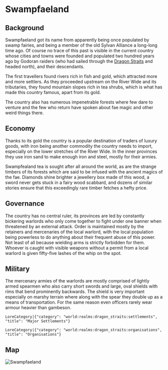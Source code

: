 # Swampfaeland

## Background

Swampfaeland got its name from apparently being once populated by swamp fairies, and being a member of the old Sylvan Alliance a long-long time ago. Of course no trace of this past is visible in the current country whose cities and towns were founded and populated two hundred years ago by Godoran raiders (who had sailed through the [Dragon Straits](world:realms:dragon_straits:realm) and headed north), and their descendants.

The first travellers found rivers rich in fish and gold, which attracted more and more settlers. As they proceeded upstream on the River Wide and its tributaries, they found mountain slopes rich in tea shrubs, which is what has made this country famous, apart from its gold.

The country also has numerous impenetrable forests where few dare to venture and the few who return have spoken about fae magic and other weird things there.

## Economy

Thanks to its gold the country is a popular destination of traders of luxury goods, with iron being another commodity the country needs to import, especially on the lower stretches of the River Wide. In the inner provinces they use iron sand to make enough iron and steel, mostly for their armies.

Swampfealand tea is sought after all around the world, as are the strange timbers of its forests which are said to be infused with the ancient magics of the fae. Diamonds shine brighter a jewellery box made of this wood, a sword never gets stuck in a fairy wood scabbard, and dozens of similar stories ensure that this exceedingly rare timber fetches a hefty price.

## Governance

The country has no central ruler, its provinces are led by constantly bickering warlords who only come together to fight under one banner when threatened by an external attack. Order is maintained mostly by the retainers and mercenaries of the local warlord, with the local population being powerless to do anything about their frequent abuse of this power. Not least of all because wielding arms is strictly forbidden for them. Whoever is caught with visible weapons without a permit from a local warlord is given fifty-five lashes of the whip on the spot.

## Military

The mercenary armies of the warlords are mostly comprised of lightly armed spearmen who also carry short swords and large, oval shields with rims that bend prominently backwards. The shield is very important especially on marshy terrain where along with the spear they double up as a means of transportation. For the same reason even officers rarely wear armour heavier than gambeson.

`LoreCategory|{"category": "world:realms:dragon_straits:settlements", "title": "Major Settlements"}`

`LoreCategory|{"category": "world:realms:dragon_straits:organisations", "title": "Organisations"}`

## Map

![Swampfaeland](/assets/lore/maps/swampfaeland_en.png)


